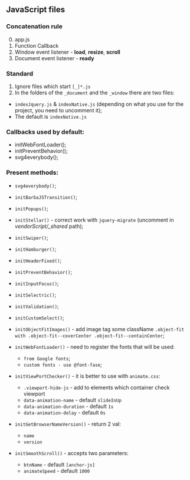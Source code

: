 ## JavaScript files

### Concatenation rule
0. app.js
1. Function Callback
2. Window event listener - **load**, **resize**, **scroll**
3. Document event listener - **ready**

### Standard
1. Ignore files which start `[_]*.js`
2. In the folders of the `_document` and the `_window` there are two files:
  - `indexJquery.js` & `indexNative.js` (depending on what you use for the project, you need to uncomment it);
  - The default is `indexNative.js`

### Callbacks used by default:
- initWebFontLoader();
- initPreventBehavior();
- svg4everybody();

### Present methods:
* `svg4everybody()`;
* `initBarbaJSTransition()`;
* `initPopups()`;
* `initStellar()` - correct work with `jquery-migrate` (uncomment in *vendorScript/_shared* path);
* `initSwiper()`;
* `initHamburger()`;
* `initHeaderFixed()`;
* `initPreventBehavior()`;
* `initInputFocus()`;
* `initSelectric()`;
* `initValidation()`;
* `initCustomSelect()`;
* `initObjectFitImages()` - add image tag some className `.object-fit with .object-fit--coverCenter .object-fit--containCenter`;

* `initWebFontLoader()` - need to register the fonts that will be used:
  * `from Google fonts`;
  * `custom fonts - use @font-fase`;

* `initViewPortChecker()` - it is better to use with `animate.css`:
  * `.viewport-hide-js` - add to elements which container check viewport
  * `data-animation-name` - default `slideInUp`
  * `data-animation-duration` - default `1s`
  * `data-animation-delay` - default `0s`

* `initGetBrowserNameVersion()` - return 2 val:
  - `name`
  - `version`

* `initSmoothScroll()` - accepts two parameters:
  - `btnName` - default `[anchor-js]`
  - `animateSpeed` - default `1000`
